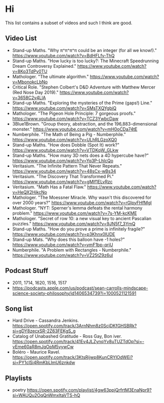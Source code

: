 # Hi

This list contains a subset of videos and such I think are good.

## Video List

- Stand-up Maths. "Why π^π^π^π could be an integer (for all we know!)." <https://www.youtube.com/watch?v=BdHFLfv-ThQ>
- Stand-up Maths. "How lucky is too lucky?: The Minecraft Speedrunning Dream Controversy Explained." <https://www.youtube.com/watch?v=8Ko3TdPy0TU>
- Mathologer. "The ultimate algorithm." <https://www.youtube.com/watch?v=MbonokcLbNo>
- Critical Role. "Stephen Colbert's D&D Adventure with Matthew Mercer (Red Nose Day 2019)." <https://www.youtube.com/watch?v=3658C2y4LlA>
- Stand-up Maths. "Exploring the mysteries of the Prime (gaps!) Line." <https://www.youtube.com/watch?v=SMsTXQYgbiQ>
- Mathologer. "The Pigeon Hole Principle: 7 gorgeous proofs." <https://www.youtube.com/watch?v=TCZ3YwbcDaw>
- 3Blue1Brown. "Group theory, abstraction, and the 196,883-dimensional monster." <https://www.youtube.com/watch?v=mH0oCDa74tE>
- Numberphile. "The Math of Being a Pig - Numberphile." <https://www.youtube.com/watch?v=ULhRLGzoXQ0>
- Stand-up Maths. "How does Dobble (Spot It) work?" <https://www.youtube.com/watch?v=VTDKqW_GLkw>
- Stand-up Maths. "How many 3D nets does a 4D hypercube have?" <https://www.youtube.com/watch?v=Yq3P-LhlcQo>
- Veritasium. "The Infinite Pattern That Never Repeats." <https://www.youtube.com/watch?v=48sCx-wBs34>
- Veritasium. "The Discovery That Transformed Pi." <https://www.youtube.com/watch?v=gMlf1ELvRzc>
- Veritasium. "Math Has a Fatal Flaw." <https://www.youtube.com/watch?v=HeQX2HjkcNo>
- Mathologer. "The Moessner Miracle. Why wasn't this discovered for over 2000 years?" <https://www.youtube.com/watch?v=rGlpyFHfMgI>
- Mathologer. "NYT: Sperner's lemma defeats the rental harmony problem." <https://www.youtube.com/watch?v=7s-YM-kcKME>
- Mathologer. "Secret of row 10: a new visual key to ancient Pascalian puzzles." <https://www.youtube.com/watch?v=9JN5f7_3YmQ>
- Stand-up Maths. "How do you prove a prime is infinitely fragile?" <https://www.youtube.com/watch?v=p3Khnx0lUDE>
- Stand-up Mats. "Why does this balloon have -1 holes?" <https://www.youtube.com/watch?v=ymF1bp-qrjU>
- Numberphile. "A Problem with Rectangles - Numberphile." <https://www.youtube.com/watch?v=VZ25tZ9z6uI>

## Podcast Stuff

- 2011, 1714, 1620, 1516, 1517
- https://podcasts.apple.com/us/podcast/sean-carrolls-mindscape-science-society-philosophy/id1406534739?i=1000521121591

## Song list

- Hard Drive - Cassandra Jenkins. <https://open.spotify.com/track/3ArnNhm8z0ScjDKfGHSBRk?si=gDY8zecxSR-2Z63FEKgS_g>
- Catalog of Unabashed Gratitude - Ross Gay, Bon iver. <https://open.spotify.com/track/41Ev4JLZynqYv8uTUZTdOp?si=-vEme60aR8mJqOpM5vywCw>
- Boléro - Maurice Ravel. <https://open.spotify.com/track/3KtsRijwp8KunCRYlOdWEi?si=PY1clSi4RmKbLlmU6znkdw>

## Playlists
- poetry <https://open.spotify.com/playlist/4gw63ppjQrfrtM3EnaNpr9?si=WAUQu2OqQnWmxltaVTS-hQ>
